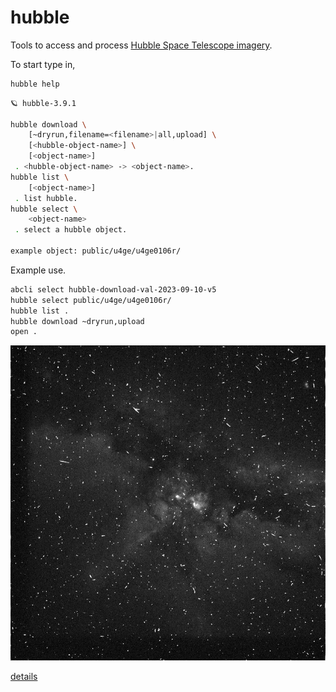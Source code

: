 # hubble

Tools to access and process [Hubble Space Telescope imagery](https://registry.opendata.aws/hst/). 

To start type in,

```bash
hubble help
```

```bash
🪐 hubble-3.9.1

hubble download \
	[~dryrun,filename=<filename>|all,upload] \
	[<hubble-object-name>] \
	[<object-name>]
 . <hubble-object-name> -> <object-name>.
hubble list \
	[<object-name>]
 . list hubble.
hubble select \
	<object-name>
 . select a hubble object.

example object: public/u4ge/u4ge0106r/
 ```

Example use.

```bash
abcli select hubble-download-val-2023-09-10-v5
hubble select public/u4ge/u4ge0106r/
hubble list .
hubble download ~dryrun,upload
open .
```

![image](./assets/u4ge0106r_d0f.jpg)

[details](url)
